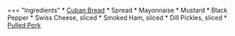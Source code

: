 === "Ingredients"
    * [Cuban Bread](../breads/cuban-bread.md)
    * Spread
        * Mayonnaise
        * Mustard
        * Black Pepper
    * Swiss Cheese, sliced
    * Smoked Ham, sliced
    * Dill Pickles, sliced
    * [Pulled Pork](../../references/techniques/pulled-pork.md)

[^1]:
    Mitzewich, John. ["The Cuban Sandwich – Hold the Mojo."](https://foodwishes.blogspot.com/2017/01/the-cuban-sandwich-hold-mojo.html) Food Wishes. 20 January 2017. Accessed 2020.
